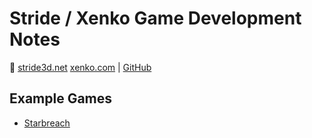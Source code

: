 # Stride / Xenko Game Development Notes

:link: [stride3d.net](https://stride3d.net/) [xenko.com](http://xenko.com/) | [GitHub](https://github.com/stride3d/stride)

## Example Games

- [Starbreach](https://github.com/stride3d/Starbreach)
